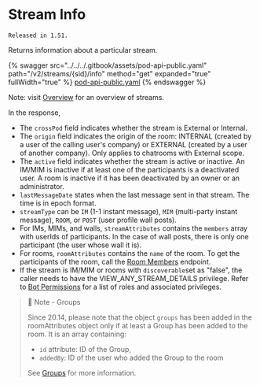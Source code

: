 # Stream Info

`Released in 1.51.`

Returns information about a particular stream.

{% swagger src="../../../.gitbook/assets/pod-api-public.yaml" path="/v2/streams/{sid}/info" method="get" expanded="true" fullWidth="true" %}
[pod-api-public.yaml](../../../.gitbook/assets/pod-api-public.yaml)
{% endswagger %}

Note: visit [Overview](https://docs.developers.symphony.com/building-bots-on-symphony/datafeed/overview-of-streams) for an overview of streams.

In the response,

* The `crossPod` field indicates whether the stream is External or Internal.
* The `origin` field indicates the origin of the room: INTERNAL (created by a user of the calling user's company) or EXTERNAL (created by a user of another company). Only applies to chatrooms with External scope.
* The `active` field indicates whether the stream is active or inactive. An IM/MIM is inactive if at least one of the participants is a deactivated user. A room is inactive if it has been deactivated by an owner or an administrator.
* `lastMessageDate` states when the last message sent in that stream. The time is in epoch format.
* `streamType` can be `IM` (1-1 instant message), `MIM` (multi-party instant message), `ROOM`, or `POST` (user profile wall posts).
* For IMs, MIMs, and walls, `streamAttributes` contains the `members` array with userIds of participants. In the case of wall posts, there is only one participant (the user whose wall it is).
* For rooms, `roomAttributes` contains the `name` of the room. To get the participants of the room, call the [Room Members](stream-members.md) endpoint.
* If the stream is IM/MIM or rooms with `discoverable`set as "false", the caller needs to have the VIEW\_ANY\_STREAM\_DETAILS privilege. Refer to [Bot Permissions](https://docs.developers.symphony.com/building-bots-on-symphony/configuration/bot-permissions) for a list of roles and associated privileges.

> 📘 Note - Groups
>
> Since 20.14, please note that the object `groups` has been added in the roomAttributes object only if at least a Group has been added to the room. It is an array containing:
>
> * `id` attribute: ID of the Group,
> * `addedBy`: ID of the user who added the Group to the room
>
> See [Groups](../../groups-distribution-lists/) for more information.
